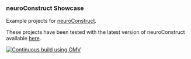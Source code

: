 ### neuroConstruct Showcase
 
Example projects for [neuroConstruct](http://www.neuroConstruct.org).

These projects have been tested with the latest version of neuroConstruct available [here](https://github.com/NeuralEnsemble/neuroConstruct/blob/master/INSTALL).

[![Continuous build using OMV](https://github.com/OpenSourceBrain/neuroConstructShowcase/actions/workflows/omv-ci.yml/badge.svg)](https://github.com/OpenSourceBrain/neuroConstructShowcase/actions/workflows/omv-ci.yml)

